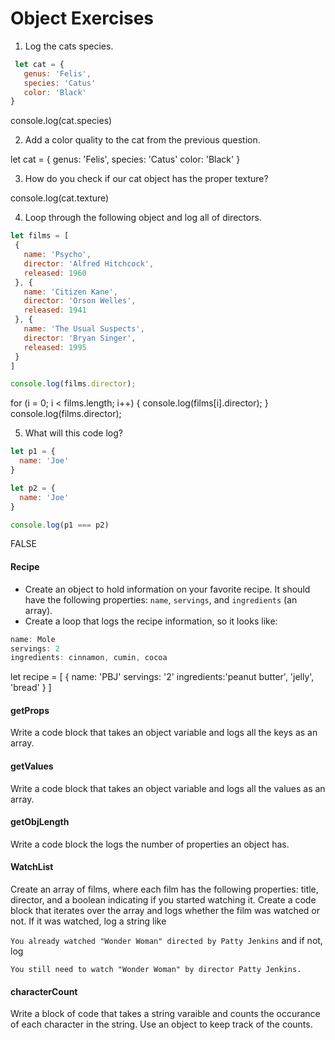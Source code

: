 # Object Exercises

1. Log the cats species.
```js
 let cat = {
   genus: 'Felis',
   species: 'Catus'
   color: 'Black'
}
```
console.log(cat.species)

2. Add a color quality to the cat from the previous question.

let cat = {
  genus: 'Felis',
  species: 'Catus'
  color: 'Black'
}

3. How do you check if our cat object has the proper texture?

console.log(cat.texture)

4. Loop through the following object and log all of directors.
``` js
let films = [
 {
   name: 'Psycho',
   director: 'Alfred Hitchcock',
   released: 1960
 }, {
   name: 'Citizen Kane',
   director: 'Orson Welles',
   released: 1941
 }, {
   name: 'The Usual Suspects',
   director: 'Bryan Singer',
   released: 1995
 }
]

console.log(films.director);

```
for (i = 0; i < films.length; i++) {
        console.log(films[i].director);
      }
console.log(films.director);

5. What will this code log?
```js
let p1 = {
  name: 'Joe'
}

let p2 = {
  name: 'Joe'
}

console.log(p1 === p2)

```
FALSE

#### Recipe

* Create an object to hold information on your favorite recipe. It should have the following properties: `name`, `servings`, and `ingredients` (an array).
* Create a loop that logs the recipe information, so it looks like:

```javascript
name: Mole
servings: 2
ingredients: cinnamon, cumin, cocoa
```
let recipe = [
 {
  name: 'PBJ'
  servings: '2'
  ingredients:'peanut butter', 'jelly', 'bread'
 }
]

#### getProps
Write a code block that takes an object variable and logs all the keys as an array.


#### getValues
Write a code block that takes an object variable and logs all the values as an array.

#### getObjLength
Write a code block the logs the number of properties an object has.

#### WatchList
Create an array of films, where each film has the following properties: title, director, and a boolean indicating if you started watching it.
Create a code block that iterates over the array and logs whether the film was watched or not. If it was watched, log a string like

`You already watched "Wonder Woman" directed by Patty Jenkins`
and if not, log

`You still need to watch "Wonder Woman" by director Patty Jenkins. `

#### characterCount
Write a block of code that takes a string varaible and counts the occurance of each character in the string. Use an object to keep track of the counts.

